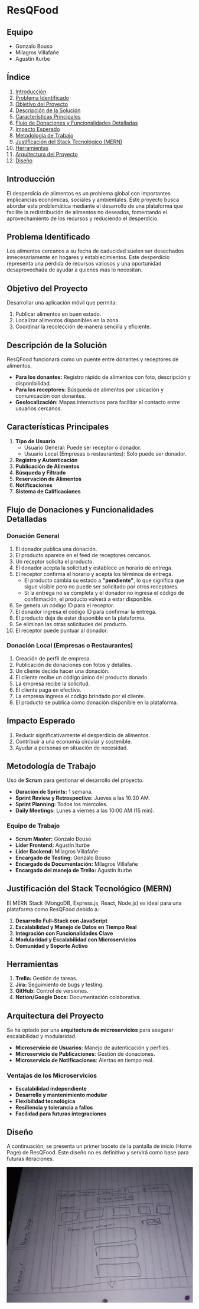 # ResQFood

## Equipo
- Gonzalo Bouso
- Milagros Villafañe
- Agustín Iturbe

## Índice
1. [Introducción](#introducción)
2. [Problema Identificado](#problema-identificado)
3. [Objetivo del Proyecto](#objetivo-del-proyecto)
4. [Descripción de la Solución](#descripción-de-la-solución)
5. [Características Principales](#características-principales)
6. [Flujo de Donaciones y Funcionalidades Detalladas](#flujo-de-donaciones-y-funcionalidades-detalladas)
7. [Impacto Esperado](#impacto-esperado)
8. [Metodología de Trabajo](#metodología-de-trabajo)
9. [Justificación del Stack Tecnológico (MERN)](#justificación-del-stack-tecnológico-mern)
10. [Herramientas](#herramientas)
11. [Arquitectura del Proyecto](#arquitectura-del-proyecto)
12. [Diseño](#diseño)

## Introducción
El desperdicio de alimentos es un problema global con importantes implicancias económicas, sociales y ambientales. Este proyecto busca abordar esta problemática mediante el desarrollo de una plataforma que facilite la redistribución de alimentos no deseados, fomentando el aprovechamiento de los recursos y reduciendo el desperdicio.

## Problema Identificado
Los alimentos cercanos a su fecha de caducidad suelen ser desechados innecesariamente en hogares y establecimientos. Este desperdicio representa una pérdida de recursos valiosos y una oportunidad desaprovechada de ayudar a quienes más lo necesitan.

## Objetivo del Proyecto
Desarrollar una aplicación móvil que permita:
1. Publicar alimentos en buen estado.
2. Localizar alimentos disponibles en la zona.
3. Coordinar la recolección de manera sencilla y eficiente.

## Descripción de la Solución
ResQFood funcionará como un puente entre donantes y receptores de alimentos.
- **Para los donantes:** Registro rápido de alimentos con foto, descripción y disponibilidad.
- **Para los receptores:** Búsqueda de alimentos por ubicación y comunicación con donantes.
- **Geolocalización:** Mapas interactivos para facilitar el contacto entre usuarios cercanos.

## Características Principales
1. **Tipo de Usuario**  
   - Usuario General: Puede ser receptor o donador.
   - Usuario Local (Empresas o restaurantes): Solo puede ser donador.
2. **Registro y Autenticación**
3. **Publicación de Alimentos**
4. **Búsqueda y Filtrado**
5. **Reservación de Alimentos**
6. **Notificaciones**
7. **Sistema de Calificaciones**

## Flujo de Donaciones y Funcionalidades Detalladas
### Donación General
1. El donador publica una donación.
2. El producto aparece en el feed de receptores cercanos.
3. Un receptor solicita el producto.
4. El donador acepta la solicitud y establece un horario de entrega.
5. El receptor confirma el horario y acepta los términos de entrega.
   - El producto cambia su estado a **"pendiente"**, lo que significa que sigue visible pero no puede ser solicitado por otros receptores.
   - Si la entrega no se completa y el donador no ingresa el código de confirmación, el producto volverá a estar disponible.
6. Se genera un código ID para el receptor.
7. El donador ingresa el código ID para confirmar la entrega.
8. El producto deja de estar disponible en la plataforma.
9. Se eliminan las otras solicitudes del producto.
10. El receptor puede puntuar al donador.

### Donación Local (Empresas o Restaurantes)
1. Creación de perfil de empresa.
2. Publicación de donaciones con fotos y detalles.
3. Un cliente decide hacer una donación.
4. El cliente recibe un código único del producto donado.
5. La empresa recibe la solicitud.
6. El cliente paga en efectivo.
7. La empresa ingresa el código brindado por el cliente.
8. El producto se publica como donación disponible en la plataforma.

## Impacto Esperado
1. Reducir significativamente el desperdicio de alimentos.
2. Contribuir a una economía circular y sostenible.
3. Ayudar a personas en situación de necesidad.

## Metodología de Trabajo
Uso de **Scrum** para gestionar el desarrollo del proyecto.
- **Duración de Sprints:** 1 semana.
- **Sprint Review y Retrospective:** Jueves a las 10:30 AM.
- **Sprint Planning:** Todos los miercoles.
- **Daily Meetings:** Lunes a viernes a las 10:00 AM (15 min).

### Equipo de Trabajo
- **Scrum Master:** Gonzalo Bouso
- **Líder Frontend:** Agustín Iturbe
- **Líder Backend:** Milagros Villafañe
- **Encargado de Testing:** Gonzalo Bouso
- **Encargado de Documentación:** Milagros Villafañe
- **Encargado del manejo de Trello:** Agustín Iturbe

## Justificación del Stack Tecnológico (MERN)
El MERN Stack (MongoDB, Express.js, React, Node.js) es ideal para una plataforma como ResQFood debido a:
1. **Desarrollo Full-Stack con JavaScript**
2. **Escalabilidad y Manejo de Datos en Tiempo Real**
3. **Integración con Funcionalidades Clave**
4. **Modularidad y Escalabilidad con Microservicios**
5. **Comunidad y Soporte Activo**

## Herramientas
1. **Trello:** Gestión de tareas.
2. **Jira:** Seguimiento de bugs y testing.
3. **GitHub:** Control de versiones.
4. **Notion/Google Docs:** Documentación colaborativa.

## Arquitectura del Proyecto
Se ha optado por una **arquitectura de microservicios** para asegurar escalabilidad y modularidad.
- **Microservicio de Usuarios**: Manejo de autenticación y perfiles.
- **Microservicio de Publicaciones**: Gestión de donaciones.
- **Microservicio de Notificaciones**: Alertas en tiempo real.

### Ventajas de los Microservicios
- **Escalabilidad independiente**
- **Desarrollo y mantenimiento modular**
- **Flexibilidad tecnológica**
- **Resiliencia y tolerancia a fallos**
- **Facilidad para futuras integraciones**

## Diseño
A continuación, se presenta un primer boceto de la pantalla de inicio (Home Page) de ResQFood. Este diseño no es definitivo y servirá como base para futuras iteraciones.

![Diseño Home Page](img/PrimerSketch.jpeg)